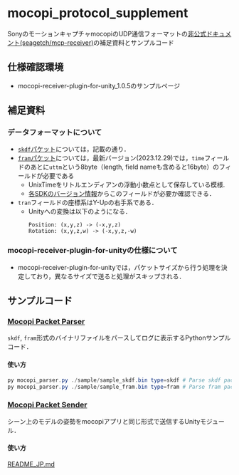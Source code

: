 # mocopi_protocol_supplement

SonyのモーションキャプチャmocopiのUDP通信フォーマットの[非公式ドキュメント(seagetch/mcp-receiver)](https://github.com/seagetch/mcp-receiver/blob/main/doc/Protocol.md#skdf-packet-structure)の補足資料とサンプルコード

## 仕様確認環境
- mocopi-receiver-plugin-for-unity_1.0.5のサンプルページ

## 補足資料

### データフォーマットについて
- [`skdf`パケット](https://github.com/seagetch/mcp-receiver/blob/main/doc/Protocol.md#skdf-packet-structure)については，記載の通り．
- [`fram`パケット](https://github.com/seagetch/mcp-receiver/blob/main/doc/Protocol.md#fram-packet-structure)については，最新バージョン(2023.12.29)では，`time`フィールドのあとに`uttm`という8byte（length, field nameも含めると16byte）のフィールドが必要である
  - UnixTimeをリトルエンディアンの浮動小数点として保存している模様.
  - [各SDKのバージョン情報](https://www.sony.net/Products/mocopi-dev/jp/downloads/DownloadInfo.html)からこのフィールドが必要か確認できる．
- `tran`フィールドの座標系はY-Upの右手系である．
  - Unityへの変換は以下のようになる．
    ```
    Position: (x,y,z) -> (-x,y,z)
    Rotation: (x,y,z,w) -> (-x,y,z,-w)
    ```

### mocopi-receiver-plugin-for-unityの仕様について
- mocopi-receiver-plugin-for-unityでは，パケットサイズから行う処理を決定しており，異なるサイズで送ると処理がスキップされる．

## サンプルコード

### [Mocopi Packet Parser](./parser)
`skdf`, `fram`形式のバイナリファイルをパースしてログに表示するPythonサンプルコード．

#### 使い方
```powershell
py mocopi_parser.py ./sample/sample_skdf.bin type=skdf # Parse skdf packet format data
py mocopi_parser.py ./sample/sample_fram.bin type=fram # Parse fram packet format data
```

### [Mocopi Packet Sender](./MocopiSender)

シーン上のモデルの姿勢をmocopiアプリと同じ形式で送信するUnityモジュール．

#### 使い方
[README_JP.md](./MocopiSender/README_JP.md)
